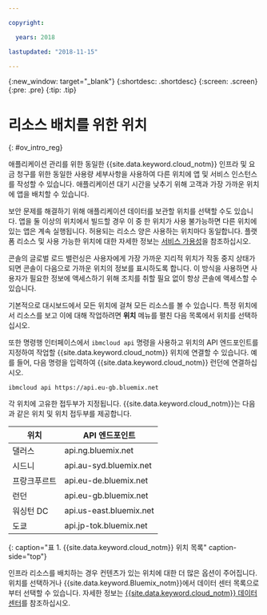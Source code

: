 ```yaml
---

copyright:

  years: 2018

lastupdated: "2018-11-15"

---
```


{:new_window: target="_blank"}
{:shortdesc: .shortdesc}
{:screen: .screen}
{:pre: .pre}
{:tip: .tip}

# 리소스 배치를 위한 위치 
{: #ov_intro_reg}

애플리케이션 관리를 위한 동일한 {{site.data.keyword.cloud_notm}} 인프라 및 요금 청구를 위한 동일한 사용량 세부사항을 사용하여 다른 위치에 앱 및 서비스 인스턴스를 작성할 수 있습니다. 애플리케이션 대기 시간을 낮추기 위해 고객과 가장 가까운 위치에 앱을 배치할 수 있습니다. 

보안 문제를 해결하기 위해 애플리케이션 데이터를 보관할 위치를 선택할 수도 있습니다. 앱을 둘 이상의 위치에서 빌드할 경우 이 중 한 위치가 사용 불가능하면 다른 위치에 있는 앱은 계속 실행됩니다. 허용되는 리소스 양은 사용하는 위치마다 동일합니다. 플랫폼 리소스 및 사용 가능한 위치에 대한 자세한 정보는 [서비스 가용성](/docs/resources/service_region.html)을 참조하십시오.

콘솔의 글로벌 로드 밸런싱은 사용자에게 가장 가까운 지리적 위치가 작동 중지 상태가 되면 콘솔이 다음으로 가까운 위치의 정보를 표시하도록 합니다. 이 방식을 사용하면 사용자가 필요한 정보에 액세스하기 위해 조치를 취할 필요 없이 항상 콘솔에 액세스할 수 있습니다.

기본적으로 대시보드에서 모든 위치에 걸쳐 모든 리소스를 볼 수 있습니다. 특정 위치에서 리소스를 보고 이에 대해 작업하려면 **위치** 메뉴를 펼친 다음 목록에서 위치를 선택하십시오. 

또한 명령행 인터페이스에서 `ibmcloud api` 명령을 사용하고 위치의 API 엔드포인트를 지정하여 작업할 {{site.data.keyword.cloud_notm}} 위치에 연결할 수 있습니다. 예를 들어, 다음 명령을 입력하여 {{site.data.keyword.cloud_notm}} 런던에 연결하십시오.

```
ibmcloud api https://api.eu-gb.bluemix.net
```

각 위치에 고유한 접두부가 지정됩니다. {{site.data.keyword.cloud_notm}}는 다음과 같은 위치 및 위치 접두부를 제공합니다.

| **위치** | **API 엔드포인트** |
|-----------------|-------------------|
| 댈러스 |api.ng.bluemix.net |
|시드니 |api.au-syd.bluemix.net |
| 프랑크푸르트 |api.eu-de.bluemix.net |
| 런던 |api.eu-gb.bluemix.net |
| 워싱턴 DC |api.us-east.bluemix.net |
| 도쿄 | api.jp-tok.bluemix.net |
{: caption="표 1. {{site.data.keyword.cloud_notm}} 위치 목록" caption-side="top"}

인프라 리소스를 배치하는 경우 컨텐츠가 있는 위치에 대한 더 많은 옵션이 주어집니다. 위치를 선택하거나 {{site.data.keyword.Bluemix_notm}}에서 데이터 센터 목록으로부터 선택할 수 있습니다. 자세한 정보는 [{{site.data.keyword.cloud_notm}} 데이터 센터](data-centers.html)를 참조하십시오.
